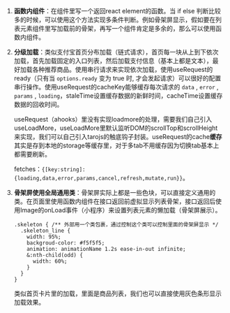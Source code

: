 1. **函数内组件**：在组件里写一个返回react element的函数。当 if else 判断比较多的时候，可以使用这个方法实现多条件判断。例如骨架屏显示，假如要在列表元素组件里写加载前的骨架，再写一个组件肯定是多余的，那么可以使用函数内组件。

2. **分级加载**：类似支付宝首页分布加载（链式请求），首页每一块从上到下依次加载，首先加载固定的入口列表，然后加载支付信息（基本上都是文本），最好加载各种推荐商品。使用串行请求来实现依次加载，使用useRequest的ready（只有当 `options.ready` 变为 true 时, 才会发起请求）可以很好的配置串行操作。使用useRequest的cacheKey能够缓存每次请求的 `data` , `error` , `params` , `loading`，staleTime设置缓存数据的新鲜时间，cacheTime设置缓存数据的回收时间。

   useRequest（ahooks）里没有实现loadmore的处理，需要我们自己引入useLoadMore，useLoadMore里默认监听DOM的scrollTop和scrollHeight来实现，我们可以自己引入tarojs的触底钩子封装。useRequest的cache**缓存**其实是存到本地的storage等缓存里，对于多tab不用缓存因为切换tab基本上都需要刷新。

   fetches：`{[key:string]: {loading,data,error,params,cancel,refresh,mutate,run}}`。

3. **骨架屏使用全局通用类**：骨架屏实际上都是一些色块，可以直接定义通用的类。在页面里使用函数内组件在接口返回前虚拟显示列表骨架，接口返回后使用Image的onLoad事件（小程序）来设置列表元素的懒加载（骨架屏展示）。

   ```less
   .skeleton { /** 外部用一个类包裹，通过控制这个类可以控制里面的骨架屏显示 */
     .skeleton_line {
       width: 95%;
       backgroud-color: #f5f5f5;
       animation: animationName 1.2s ease-in-out infinite;
       &:nth-child(odd) {
         width: 60%;
       }
     }
   }
   ```

   类似首页卡片里的加载，里面是商品列表，我们也可以直接使用灰色条形显示加载效果。

